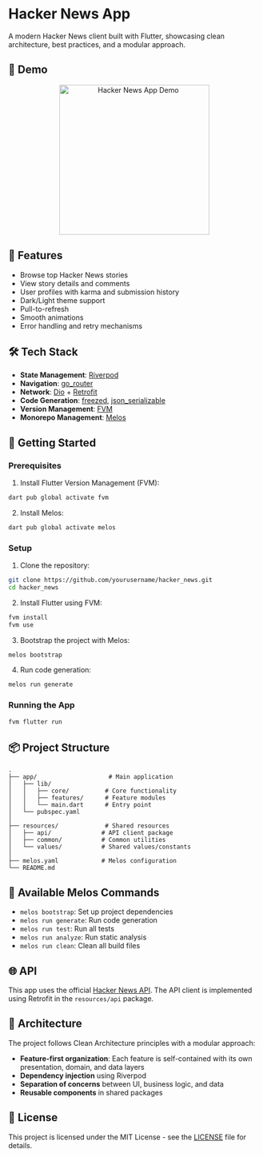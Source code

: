 # Hacker News App

A modern Hacker News client built with Flutter, showcasing clean architecture, best practices, and a modular approach.

## 📱 Demo

<p align="center">
  <img src=".github/assets/demo.gif" alt="Hacker News App Demo" width="300"/>
</p>

## 📱 Features

- Browse top Hacker News stories
- View story details and comments
- User profiles with karma and submission history
- Dark/Light theme support
- Pull-to-refresh
- Smooth animations
- Error handling and retry mechanisms

## 🛠 Tech Stack

- **State Management**: [Riverpod](https://riverpod.dev/)
- **Navigation**: [go_router](https://pub.dev/packages/go_router)
- **Network**: [Dio](https://pub.dev/packages/dio) + [Retrofit](https://pub.dev/packages/retrofit)
- **Code Generation**: [freezed](https://pub.dev/packages/freezed), [json_serializable](https://pub.dev/packages/json_serializable)
- **Version Management**: [FVM](https://fvm.app/)
- **Monorepo Management**: [Melos](https://melos.invertase.dev/)

## 🚀 Getting Started

### Prerequisites

1. Install Flutter Version Management (FVM):
```bash
dart pub global activate fvm
```

2. Install Melos:
```bash
dart pub global activate melos
```

### Setup

1. Clone the repository:
```bash
git clone https://github.com/yourusername/hacker_news.git
cd hacker_news
```

2. Install Flutter using FVM:
```bash
fvm install
fvm use
```

3. Bootstrap the project with Melos:
```bash
melos bootstrap
```

4. Run code generation:
```bash
melos run generate
```

### Running the App

```bash
fvm flutter run
```

## 📦 Project Structure

```
.
├── app/                    # Main application
│   ├── lib/
│   │   ├── core/          # Core functionality
│   │   ├── features/      # Feature modules
│   │   └── main.dart      # Entry point
│   └── pubspec.yaml
│
├── resources/             # Shared resources
│   ├── api/              # API client package
│   ├── common/           # Common utilities
│   └── values/           # Shared values/constants
│
├── melos.yaml            # Melos configuration
└── README.md
```

## 🔧 Available Melos Commands

- `melos bootstrap`: Set up project dependencies
- `melos run generate`: Run code generation
- `melos run test`: Run all tests
- `melos run analyze`: Run static analysis
- `melos run clean`: Clean all build files

## 🌐 API

This app uses the official [Hacker News API](https://github.com/HackerNews/API). The API client is implemented using Retrofit in the `resources/api` package.

## 🎨 Architecture

The project follows Clean Architecture principles with a modular approach:

- **Feature-first organization**: Each feature is self-contained with its own presentation, domain, and data layers
- **Dependency injection** using Riverpod
- **Separation of concerns** between UI, business logic, and data
- **Reusable components** in shared packages

## 📝 License

This project is licensed under the MIT License - see the [LICENSE](LICENSE) file for details.
